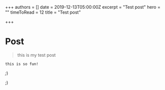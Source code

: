 +++
authors = []
date = 2019-12-13T05:00:00Z
excerpt = "Test post"
hero = ""
timeToRead = 12
title = "Test post"

+++
# Post

> this is my test post

`this is so fun!`

_;_)

;)